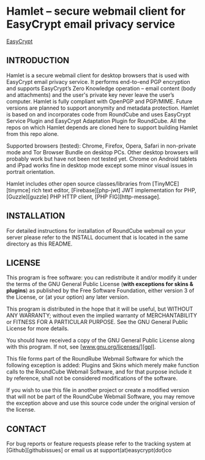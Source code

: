 Hamlet – secure webmail client for EasyCrypt email privacy service
==================================================================
[EasyCrypt](https://easycrypt.co)


INTRODUCTION
------------
Hamlet is a secure webmail client for desktop browsers that is used with EasyCrypt email privacy service. It performs end-to-end PGP encryption and supports EasyCrypt’s Zero Knowledge operation – email content (body and attachments) and the user's private key never leave the user’s computer.
Hamlet is fully compliant with OpenPGP and PGP/MIME. Future versions are planned to support anonymity and metadata protection.
Hamlet is based on and incorporates code from RoundCube and uses EasyCrypt Service Plugin and EasyCrypt Adaptation Plugin for RoundCube.
All the repos on which Hamlet depends are cloned here to support building Hamlet from this repo alone. 

Supported browsers (tested): Chrome, Firefox, Opera, Safari in non-private mode and Tor Browser Bundle on desktop PCs.
Other desktop browsers will probably work but have not been not tested yet. 
Chrome on Android tablets and iPpad works fine in desktop mode except some minor visual issues in portrait orientation.

Hamlet includes other open source classes/libraries from [TinyMCE][tinymce] rich
text editor, [Firebase][php-jwt] JWT implementation for PHP, [Guzzle][guzzle] PHP HTTP client,
[PHP FIG][http-message].

INSTALLATION
------------
For detailed instructions for installation of RoundCube webmail on your server please refer to the INSTALL document that is located in the same directory
as this README.


LICENSE
-------
This program is free software: you can redistribute it and/or modify
it under the terms of the GNU General Public License (**with exceptions
for skins & plugins**) as published by the Free Software Foundation,
either version 3 of the License, or (at your option) any later version.

This program is distributed in the hope that it will be useful,
but WITHOUT ANY WARRANTY; without even the implied warranty of
MERCHANTABILITY or FITNESS FOR A PARTICULAR PURPOSE. See the
GNU General Public License for more details.

You should have received a copy of the GNU General Public License
along with this program. If not, see [www.gnu.org/licenses/][gpl].

This file forms part of the RoundRube Webmail Software for which the
following exception is added: Plugins and Skins which merely make
function calls to the RoundCube Webmail Software, and for that purpose
include it by reference, shall not be considered modifications of
the software.

If you wish to use this file in another project or create a modified
version that will not be part of the RoundCube Webmail Software, you
may remove the exception above and use this source code under the
original version of the license.

CONTACT
-------
For bug reports or feature requests please refer to the tracking system
at [Github][githubissues] or email us at support(at)easycrypt(dot)co

